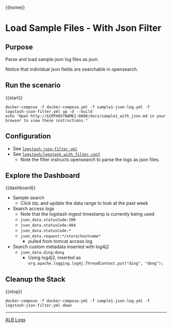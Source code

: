 {{home}}
# Load Sample Files - With Json Filter

## Purpose
Parse and load sample json log files as json.

Notice that individual json fields are searchable in opensearch.

## Run the scenario

{{start}}

```
docker-compose -f docker-compose.yml -f sample1-json-log.yml -f logstash-json-filter.yml up -d --build
echo "Open http://${MYHOSTNAME}:8086/docs/sample1_with_json.md in your browser to view these instructions."

```

## Configuration
- See [`logstash-json-filter.yml`](../logstash-json-filter.yml)
- See [`logstash/logstash_with_filter.conf`](../logstash/logstash_with_filter.conf)
  - Note the filter instructs opensearch to parse the logs as json files.

## Explore the Dashboard

{{dashboard}}
- Sample search 
  - Click `DQL` and update the data range to look at the past week
- Search access logs
  - Note that the logstash ingest timestamp is currently being used
  - `json_data.statusCode:200`
  - `json_data.statusCode:404`
  - `json_data.statusCode:*`
  - `json_data.request:*/store/hostname*`
      - pulled from tomcat access log
- Search custom metadata inserted with log4j2
  - `json_data.ding:dong`
      - Using log4j2, inserted as `org.apache.logging.log4j.ThreadContext.put("ding", "dong");`

## Cleanup the Stack

{{stop}}

```
docker-compose -f docker-compose.yml -f sample1-json-log.yml -f logstash-json-filter.yml down
```

---
[ALB Logs](alb.md)